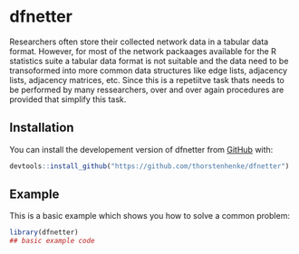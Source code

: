 # dfnetter

Researchers often store their collected network data in a tabular data format. However, for most of the network packaages available for the R statistics suite a tabular data format is not suitable and the data need to be transoformed into more common data structures like edge lists, adjacency lists, adjacency matrices, etc. Since this is a repetiitve task thats needs to be performed by many ressearchers, over and over again procedures are provided that simplify this task.


## Installation

You can install the developement version of dfnetter from [GitHub](https://CRAN.R-project.org) with:

``` r
devtools::install_github("https://github.com/thorstenhenke/dfnetter")
```

## Example

This is a basic example which shows you how to solve a common problem:

``` r
library(dfnetter)
## basic example code
```

